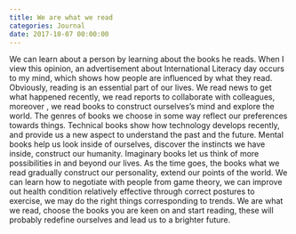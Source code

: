 ```yaml
---
title: We are what we read
categories: Journal
date: 2017-10-07 00:00:00
---
```


We can learn about a person by learning about the books he reads. When I view this opinion,  an advertisement about International Literacy day occurs to my mind, which shows how people are influenced by what they read. Obviously, reading is an essential part of our lives. We read news to get what happened recently, we read reports to collaborate with colleagues, moreover , we read books to construct ourselves’s mind and explore the world.
The genres of books we choose in some way reflect our preferences towards things. Technical books show how technology develops recently, and provide us a new aspect to understand the past and the future. Mental books help us look inside of ourselves, discover the instincts we have inside, construct our humanity. Imaginary books let us think of more possibilities in and beyond  our lives.
As the time goes, the books what we read gradually construct our personality, extend our points of the world. We can learn how to negotiate with people from game theory, we can improve out health condition relatively effective through correct postures to exercise, we may  do the right things corresponding to trends.
We are what we read, choose the books you are keen on and start reading, these will probably redefine ourselves and lead us to a brighter future.




